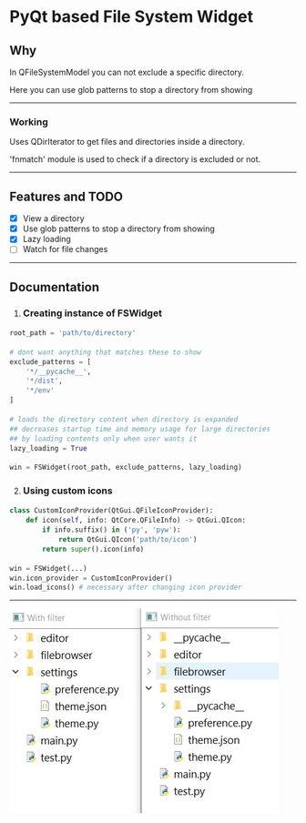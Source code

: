 
# PyQt based File System Widget

## Why

In QFileSystemModel you can not exclude a specific directory.

Here you can use glob patterns to stop a directory from showing
 
---

### Working

Uses QDirIterator to get files and directories inside a directory.

'fnmatch' module is used to check if a directory is excluded or not.

---

## Features and TODO
- [x] View a directory
- [x] Use glob patterns to stop a directory from showing
- [X] Lazy loading
- [ ] Watch for file changes

---

## Documentation

1. ### Creating instance of FSWidget
```python
root_path = 'path/to/directory'

# dont want anything that matches these to show
exclude_patterns = [
    '*/__pycache__',
    '*/dist',
    '*/env'
]

# loads the directory content when directory is expanded
## decreases startup time and memory usage for large directories
## by loading contents only when user wants it
lazy_loading = True

win = FSWidget(root_path, exclude_patterns, lazy_loading)
```

2. ### Using custom icons
```python
class CustomIconProvider(QtGui.QFileIconProvider):
    def icon(self, info: QtCore.QFileInfo) -> QtGui.QIcon:
        if info.suffix() in ('py', 'pyw'):
            return QtGui.QIcon('path/to/icon')
        return super().icon(info)

win = FSWidget(...)
win.icon_provider = CustomIconProvider()
win.load_icons() # necessary after changing icon provider
```
---
![](screenshot.jpg)

